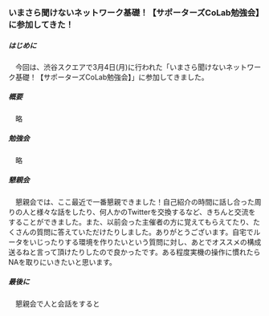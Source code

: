### いまさら聞けないネットワーク基礎！【サポーターズCoLab勉強会】に参加してきた！
##### はじめに
　今回は、渋谷スクエアで3月4日(月)に行われた「いまさら聞けないネットワーク基礎！【サポーターズCoLab勉強会】」に参加してきました。
##### 概要
　略

##### 勉強会
　略

##### 懇親会
　懇親会では、ここ最近で一番懇親できました！自己紹介の時間に話し合った周りの人と様々な話をしたり、何人かのTwitterを交換するなど、きちんと交流をすることができました。また、以前会った主催者の方に覚えてもらえてたり、たくさんの質問に答えていただけたりしました。ありがとうございます。自宅でルータをいじったりする環境を作りたいという質問に対し、あとでオススメの構成送るねと言って頂けたりしたので良かったです。ある程度実機の操作に慣れたらNAを取りにいきたいと思います。

##### 最後に
　懇親会で人と会話をすると
　
